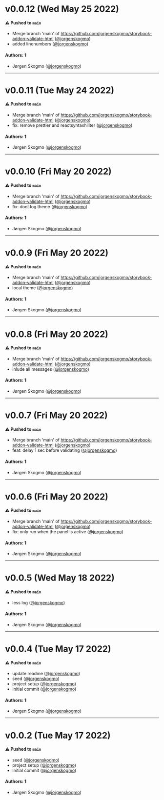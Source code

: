 # v0.0.12 (Wed May 25 2022)

#### ⚠️ Pushed to `main`

- Merge branch 'main' of https://github.com/jorgenskogmo/storybook-addon-validate-html ([@jorgenskogmo](https://github.com/jorgenskogmo))
- added linenumbers ([@jorgenskogmo](https://github.com/jorgenskogmo))

#### Authors: 1

- Jørgen Skogmo ([@jorgenskogmo](https://github.com/jorgenskogmo))

---

# v0.0.11 (Tue May 24 2022)

#### ⚠️ Pushed to `main`

- Merge branch 'main' of https://github.com/jorgenskogmo/storybook-addon-validate-html ([@jorgenskogmo](https://github.com/jorgenskogmo))
- fix: remove prettier and reactsyntaxhiliter ([@jorgenskogmo](https://github.com/jorgenskogmo))

#### Authors: 1

- Jørgen Skogmo ([@jorgenskogmo](https://github.com/jorgenskogmo))

---

# v0.0.10 (Fri May 20 2022)

#### ⚠️ Pushed to `main`

- Merge branch 'main' of https://github.com/jorgenskogmo/storybook-addon-validate-html ([@jorgenskogmo](https://github.com/jorgenskogmo))
- fix: dont log theme ([@jorgenskogmo](https://github.com/jorgenskogmo))

#### Authors: 1

- Jørgen Skogmo ([@jorgenskogmo](https://github.com/jorgenskogmo))

---

# v0.0.9 (Fri May 20 2022)

#### ⚠️ Pushed to `main`

- Merge branch 'main' of https://github.com/jorgenskogmo/storybook-addon-validate-html ([@jorgenskogmo](https://github.com/jorgenskogmo))
- local theme ([@jorgenskogmo](https://github.com/jorgenskogmo))

#### Authors: 1

- Jørgen Skogmo ([@jorgenskogmo](https://github.com/jorgenskogmo))

---

# v0.0.8 (Fri May 20 2022)

#### ⚠️ Pushed to `main`

- Merge branch 'main' of https://github.com/jorgenskogmo/storybook-addon-validate-html ([@jorgenskogmo](https://github.com/jorgenskogmo))
- inlude all messages ([@jorgenskogmo](https://github.com/jorgenskogmo))

#### Authors: 1

- Jørgen Skogmo ([@jorgenskogmo](https://github.com/jorgenskogmo))

---

# v0.0.7 (Fri May 20 2022)

#### ⚠️ Pushed to `main`

- Merge branch 'main' of https://github.com/jorgenskogmo/storybook-addon-validate-html ([@jorgenskogmo](https://github.com/jorgenskogmo))
- feat: delay 1 sec before validating ([@jorgenskogmo](https://github.com/jorgenskogmo))

#### Authors: 1

- Jørgen Skogmo ([@jorgenskogmo](https://github.com/jorgenskogmo))

---

# v0.0.6 (Fri May 20 2022)

#### ⚠️ Pushed to `main`

- Merge branch 'main' of https://github.com/jorgenskogmo/storybook-addon-validate-html ([@jorgenskogmo](https://github.com/jorgenskogmo))
- fix: only run when the panel is active ([@jorgenskogmo](https://github.com/jorgenskogmo))

#### Authors: 1

- Jørgen Skogmo ([@jorgenskogmo](https://github.com/jorgenskogmo))

---

# v0.0.5 (Wed May 18 2022)

#### ⚠️ Pushed to `main`

- less log ([@jorgenskogmo](https://github.com/jorgenskogmo))

#### Authors: 1

- Jørgen Skogmo ([@jorgenskogmo](https://github.com/jorgenskogmo))

---

# v0.0.4 (Tue May 17 2022)

#### ⚠️ Pushed to `main`

- update readme ([@jorgenskogmo](https://github.com/jorgenskogmo))
- seed ([@jorgenskogmo](https://github.com/jorgenskogmo))
- project setup ([@jorgenskogmo](https://github.com/jorgenskogmo))
- Initial commit ([@jorgenskogmo](https://github.com/jorgenskogmo))

#### Authors: 1

- Jørgen Skogmo ([@jorgenskogmo](https://github.com/jorgenskogmo))

---

# v0.0.2 (Tue May 17 2022)

#### ⚠️ Pushed to `main`

- seed ([@jorgenskogmo](https://github.com/jorgenskogmo))
- project setup ([@jorgenskogmo](https://github.com/jorgenskogmo))
- Initial commit ([@jorgenskogmo](https://github.com/jorgenskogmo))

#### Authors: 1

- Jørgen Skogmo ([@jorgenskogmo](https://github.com/jorgenskogmo))

